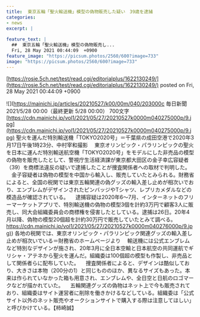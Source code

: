 ```yaml
---
title:  東京五輪「聖火輸送機」模型の偽物販売した疑い　39歳を逮捕  
categories:
- news
excerpt: |
  
feature_text: |
  ##  東京五輪「聖火輸送機」模型の偽物販売し...
  Fri, 28 May 2021 00:44:09  +0900
feature_image: "https://picsum.photos/2560/600?image=733"
image: "https://picsum.photos/2560/600?image=733"
---
```


[https://rosie.5ch.net/test/read.cgi/editorialplus/1622130249/](https://rosie.5ch.net/test/read.cgi/editorialplus/1622130249/)
posted on Fri, 28 May 2021 00:44:09  +0900

<!--more-->

![](https://mainichi.jp/articles/20210527/k00/00m/040/203000c 毎日新聞 2021/5/28 00:00（最終更新 5/28 00:00） 700文字 [https://cdn.mainichi.jp/vol1/2021/05/27/20210527k0000m040275000p/9.jpg](https://cdn.mainichi.jp/vol1/2021/05/27/20210527k0000m040275000p/9.jpg) 聖火を運んだ特別輸送機「TOKYO2020号」＝千葉県の成田空港で2020年3月17日午後1時23分、中村宰和撮影 　東京オリンピック・パラリンピックの聖火を日本に運んだ特別輸送航空機「TOKYO2020号」をモデルにした非売品の模型の偽物を販売したとして、警視庁生活経済課が東京都大田区の金子幸広容疑者（39）を商標法違反の疑いで逮捕したことが捜査関係者への取材で判明した。 　金子容疑者は偽物の模型を中国から輸入し、販売していたとみられる。財務省によると、全国の税関では東京五輪関連の偽グッズの輸入差し止めが相次いでおり、エンブレムがデザインされたピンバッジやTシャツ、レプリカメダルなどの模造品が確認されている。 　逮捕容疑は2020年6〜7月、インターネットのフリーマーケットアプリで、特別輸送機の偽物の模型3個を計約3万円で顧客3人に販売し、同大会組織委員会の商標権を侵害したとしている。逮捕は26日。20年4月以降、偽物の模型20個超を計約30万円で販売していたとみて調べる。 [https://cdn.mainichi.jp/vol1/2021/05/27/20210527k0000m040276000p/9.jpg)](https://cdn.mainichi.jp/vol1/2021/05/27/20210527k0000m040276000p/9.jpg)) 各地の税関では、東京オリンピック・パラリンピック関連グッズの輸入差し止めが相次いでいる＝財務省のホームページより 　輸送機には公式エンブレムなど特別なデザインが施され、20年3月に全日本空輸と日本航空の共同運航でギリシャ・アテネから聖火を運んだ。組織委は100個超の模型も作製し、非売品として関係者らに配布していた。 　捜査関係者によると、デザインは酷似しており、大きさは本物（200分の1）と同じもののほか、異なるサイズもあった。本来は作られていなかった箱も用意され、エンブレムや、全日空と日航のロゴマークなどが描かれていた。 　五輪関連グッズの偽物はネット上で今も販売されており、組織委はサイト運営者に削除を働きかけるなどしている。組織委は「公式サイト以外のネット販売やオークションサイトで購入する際は注意してほしい」と呼びかけている。【柿崎誠】
